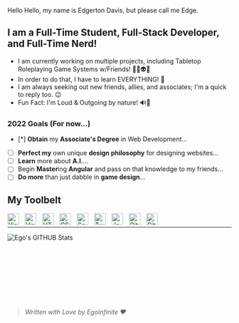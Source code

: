Hello Hello, my name is Edgerton Davis, but please call me Edge. 

## I am a Full-Time Student, Full-Stack Developer, and Full-Time Nerd!

- I am currently working on multiple projects, including Tabletop Roleplaying Game Systems w/Friends! 🎲👾👽🔫
- In order to do that, I have to learn EVERYTHING! 🤣
- I am always seeking out new friends, allies, and associates; I'm a quick to reply too. 😉
- Fun Fact: I'm Loud & Outgoing by nature! 🔊🎊

### 2022 Goals (For now...)
- [*] **Obtain** my **Associate's Degree** in Web Development...
- [ ] **Perfect my** own unique **design philosophy** for designing websites...
- [ ] **Learn** more about **A.I.**...
- [ ] Begin **Master**ing **Angular** and pass on that knowledge to my friends...
- [ ] **Do more** than just dabble in **game design**...

## My Toolbelt
<img align="left" alt="Visual Studio Code" width="26px" src="https://cdn.jsdelivr.net/gh/devicons/devicon/icons/vscode/vscode-original.svg" style="padding-right:10px;" />
<img align="left" alt="Visual Studio Code" width="26px" src="https://cdn.jsdelivr.net/gh/devicons/devicon/icons/angularjs/angularjs-original.svg" style="padding-right:10px;" />
<img align="left" alt="HTML5" width="26px" src="https://cdn.jsdelivr.net/gh/devicons/devicon/icons/html5/html5-original.svg" style="padding-right:10px;" />
<img align="left" alt="CSS3" width="26px" src="https://cdn.jsdelivr.net/gh/devicons/devicon/icons/css3/css3-original.svg" style="padding-right:10px;" />
<img align="left" alt="Sass" width="26px" src="https://cdn.jsdelivr.net/gh/devicons/devicon/icons/sass/sass-original.svg" style="padding-right:10px;" />
<img align="left" alt="TypeScript" width="26px" src="https://cdn.jsdelivr.net/gh/devicons/devicon/icons/typescript/typescript-original.svg" style="padding-right:10px;" />
<img align="left" alt="JavaScript" width="26px" src="https://cdn.jsdelivr.net/gh/devicons/devicon/icons/javascript/javascript-original.svg" style="padding-right:10px;" />
<img align="left" alt="Git" width="26px" src="https://cdn.jsdelivr.net/gh/devicons/devicon/icons/git/git-original.svg" style="padding-right:10px;" />
<img align="left" alt="GitHub" width="26px" src="https://cdn.jsdelivr.net/gh/devicons/devicon/icons/github/github-original.svg" style="padding-right:10px;" />
<br>

---
<img align="left" alt="Ego's GITHUB Stats" src="https://github-readme-stats.vercel.app/api?username=egoinfinite&show_icons=true&hide_border=true&theme=radical" />
<br>
<br>
<br>
<br>
<br>
<br>
<br>
<br>
<br>

> *Written with Love by EgoInfinite ❤️*
